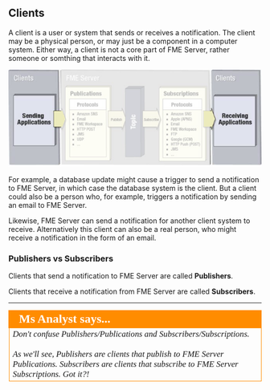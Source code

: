 ## Clients ##

A client is a user or system that sends or receives a notification. The client may be a physical person, or may just be a component in a computer system. Either way, a client is not a core part of FME Server, rather someone or somthing that interacts with it.

![](./Images/Img4.02.NotificationClients.png)

For example, a database update might cause a trigger to send a notification to FME Server, in which case the database system is the client. But a client could also be a person who, for example, triggers a notification by sending an email to FME Server.

Likewise, FME Server can send a notification for another client system to receive. Alternatively this client can also be a real person, who might receive a notification in the form of an email.


### Publishers vs Subscribers ###

Clients that send a notification to FME Server are called **Publishers**.

Clients that receive a notification from FME Server are called **Subscribers**.

---

<!--Person X Says Section-->

<table style="border-spacing: 0px">
<tr>
<td style="vertical-align:middle;background-color:darkorange;border: 2px solid darkorange">
<i class="fa fa-quote-left fa-lg fa-pull-left fa-fw" style="color:white;padding-right: 12px;vertical-align:text-top"></i>
<span style="color:white;font-size:x-large;font-weight: bold;font-family:serif">Ms Analyst says...</span>
</td>
</tr>

<tr>
<td style="border: 1px solid darkorange">
<span style="font-family:serif; font-style:italic; font-size:larger">
Don't confuse Publishers/Publications and Subscribers/Subscriptions.
<br><br>As we'll see, Publishers are clients that publish to FME Server Publications. Subscribers are clients that subscribe to FME Server Subscriptions. Got it?!
</span>
</td>
</tr>
</table>